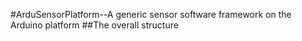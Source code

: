 #ArduSensorPlatform--A generic sensor software framework on the Arduino platform
##The overall structure

